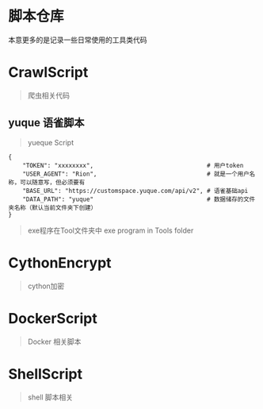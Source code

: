 # 脚本仓库

本意更多的是记录一些日常使用的工具类代码



# CrawlScript

> 爬虫相关代码



## yuque 语雀脚本

> yueque Script
```
{
    "TOKEN": "xxxxxxxx",                                # 用户token
    "USER_AGENT": "Rion",                               # 就是一个用户名称，可以随意写，但必须要有
    "BASE_URL": "https://customspace.yuque.com/api/v2", # 语雀基础api
    "DATA_PATH": "yuque"                                # 数据储存的文件夹名称（默认当前文件夹下创建）
}
```
> exe程序在Tool文件夹中
> exe program in Tools folder



# CythonEncrypt

> cython加密



# DockerScript

> Docker 相关脚本



# ShellScript

> shell 脚本相关

